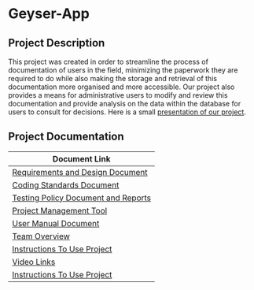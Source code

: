 
# Geyser-App
## Project Description

This project was created in order to streamline the process of documentation of users in the field, minimizing the paperwork they are required to do while also making the storage and retrieval of this documentation more organised and more accessible. Our project also provides a means for administrative users to modify and review this documentation and provide analysis on the data within the database for users to consult for decisions.
Here is a small [presentation of our project](https://docs.google.com/presentation/d/1xICeRGB4ehxdEXqtKuh0Z0VhfssekH4d5iFK081mzyo/present?usp=sharing). 

## Project Documentation
| Document Link                                                                                 |
|-----------------------------------------------------------------------------------------------|
|[Requirements and Design Document](Documentation/Requirements%20and%20Design/HighTech_SRS.pdf)                                             |
|[Coding Standards Document](Documentation/Coding%20Standards/Coding%20Standards.pdf)                                                  	|
|[Testing Policy Document and Reports](/DocumentationTesting%20Policy%20and%20Reports)                                          |
|[Project Management Tool](https://app.zenhub.com/workspaces/hightech-geyser-zen-5ccb197b77bc5b0505df96fe/board?repos=182156319)                                          |
|[User Manual Document](/Documentation/User%20Manual/User%20manual%20Final%20one.pdf)                                                      	|
|[Team Overview](/Documentation/Team%20Overview/TeamOverview.md)                              	|
|[Instructions To Use Project](/Documentation/Instructions/Instructions.md)                              	|
|[Video Links](/Documentation/Video%20Links\Videos.md)|
|[Instructions To Use Project](/Documentation/Instructions/Instructions.md)                              	|
